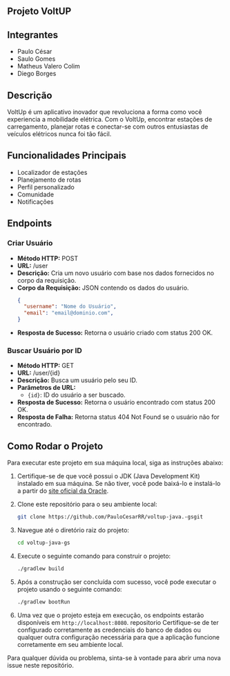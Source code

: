 ## Projeto VoltUP

## Integrantes
- Paulo César
- Saulo Gomes
- Matheus Valero Colim
- Diego Borges

## Descrição

VoltUp é um aplicativo inovador que revoluciona a forma como você experiencia a mobilidade elétrica. Com o VoltUp, encontrar estações de carregamento, planejar rotas e conectar-se com outros entusiastas de veículos elétricos nunca foi tão fácil.

## Funcionalidades Principais
* Localizador de estações
* Planejamento de rotas
* Perfil personalizado
* Comunidade
* Notificações

## Endpoints

### Criar Usuário

- **Método HTTP:** POST
- **URL:** /user
- **Descrição:** Cria um novo usuário com base nos dados fornecidos no corpo da requisição.
- **Corpo da Requisição:** JSON contendo os dados do usuário.
  ```json
  {
    "username": "Nome do Usuário",
    "email": "email@dominio.com",
  }
  ```
- **Resposta de Sucesso:** Retorna o usuário criado com status 200 OK.

### Buscar Usuário por ID

- **Método HTTP:** GET
- **URL:** /user/{id}
- **Descrição:** Busca um usuário pelo seu ID.
- **Parâmetros de URL:**
    - `{id}`: ID do usuário a ser buscado.
- **Resposta de Sucesso:** Retorna o usuário encontrado com status 200 OK.
- **Resposta de Falha:** Retorna status 404 Not Found se o usuário não for encontrado.

## Como Rodar o Projeto

Para executar este projeto em sua máquina local, siga as instruções abaixo:

1. Certifique-se de que você possui o JDK (Java Development Kit) instalado em sua máquina. Se não tiver, você pode baixá-lo e instalá-lo a partir do [site oficial da Oracle](https://www.oracle.com/java/technologies/javase-jdk11-downloads.html).

2. Clone este repositório para o seu ambiente local:

   ```bash
   git clone https://github.com/PauloCesarRR/voltup-java.-gsgit
   ```

3. Navegue até o diretório raiz do projeto:

   ```bash
   cd voltup-java-gs
   ```

4. Execute o seguinte comando para construir o projeto:

   ```bash
   ./gradlew build
   ```

5. Após a construção ser concluída com sucesso, você pode executar o projeto usando o seguinte comando:

   ```bash
   ./gradlew bootRun
   ```

6. Uma vez que o projeto esteja em execução, os endpoints estarão disponíveis em `http://localhost:8080`.
repositorio
Certifique-se de ter configurado corretamente as credenciais do banco de dados ou qualquer outra configuração necessária para que a aplicação funcione corretamente em seu ambiente local.

Para qualquer dúvida ou problema, sinta-se à vontade para abrir uma nova issue neste repositório.